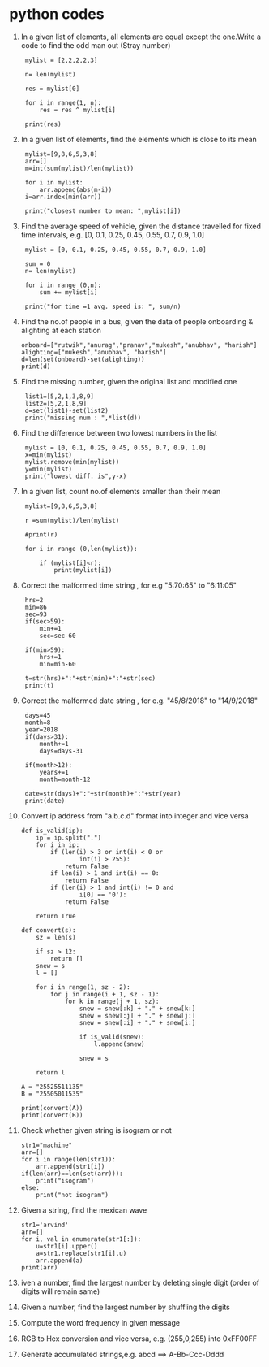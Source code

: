 # python codes

1. In a given list of elements, all elements are equal except the one.Write a code to find the odd man out (Stray number)

        mylist = [2,2,2,2,3]

        n= len(mylist)

        res = mylist[0]

        for i in range(1, n):
            res = res ^ mylist[i]

        print(res)


2. In a given list of elements, find the elements which is close to its mean

        mylist=[9,8,6,5,3,8]
        arr=[]
        m=int(sum(mylist)/len(mylist))

        for i in mylist:
            arr.append(abs(m-i))
        i=arr.index(min(arr))

        print("closest number to mean: ",mylist[i])

3. Find the average speed of vehicle, given the distance travelled for fixed time intervals, e.g. [0, 0.1, 0.25, 0.45, 0.55, 0.7, 0.9, 1.0]

        
        mylist = [0, 0.1, 0.25, 0.45, 0.55, 0.7, 0.9, 1.0]

        sum = 0
        n= len(mylist)

        for i in range (0,n):
            sum += mylist[i]

        print("for time =1 avg. speed is: ", sum/n)
       
 4. Find the no.of people in a bus, given the data of people onboarding & alighting at each station

        onboard=["rutwik","anurag","pranav","mukesh","anubhav", "harish"]
        alighting=["mukesh","anubhav", "harish"]
        d=len(set(onboard)-set(alighting))
        print(d)
5. Find the missing number, given the original list and modified one
        
        list1=[5,2,1,3,8,9]
        list2=[5,2,1,8,9]
        d=set(list1)-set(list2)
        print("missing num : ",*list(d))
        
6. Find the difference between two lowest numbers in the list

        mylist = [0, 0.1, 0.25, 0.45, 0.55, 0.7, 0.9, 1.0]
        x=min(mylist)
        mylist.remove(min(mylist))
        y=min(mylist)
        print("lowest diff. is",y-x)
        
7. In a given list, count no.of elements smaller than their mean

        mylist=[9,8,6,5,3,8]

        r =sum(mylist)/len(mylist)

        #print(r)

        for i in range (0,len(mylist)):

            if (mylist[i]<r):
                print(mylist[i])
 
8. Correct the malformed time string , for e.g "5:70:65" to "6:11:05"
        
        hrs=2
        min=86
        sec=93
        if(sec>59):
            min+=1
            sec=sec-60

        if(min>59):
            hrs+=1
            min=min-60

        t=str(hrs)+":"+str(min)+":"+str(sec)
        print(t)
        
9. Correct the malformed date string , for e.g. "45/8/2018" to "14/9/2018"

        days=45
        month=8
        year=2018
        if(days>31):
            month+=1
            days=days-31

        if(month>12):
            years+=1
            month=month-12

        date=str(days)+":"+str(month)+":"+str(year)
        print(date)
        
10. Convert ip address from "a.b.c.d" format into integer and vice versa
        
        def is_valid(ip):
            ip = ip.split(".")
            for i in ip:
                if (len(i) > 3 or int(i) < 0 or
                        int(i) > 255):
                    return False
                if len(i) > 1 and int(i) == 0:
                    return False
                if (len(i) > 1 and int(i) != 0 and
                        i[0] == '0'):
                    return False

            return True

        def convert(s):
            sz = len(s)

            if sz > 12:
                return []
            snew = s
            l = []

            for i in range(1, sz - 2):
                for j in range(i + 1, sz - 1):
                    for k in range(j + 1, sz):
                        snew = snew[:k] + "." + snew[k:]
                        snew = snew[:j] + "." + snew[j:]
                        snew = snew[:i] + "." + snew[i:]

                        if is_valid(snew):
                            l.append(snew)

                        snew = s

            return l

        A = "25525511135"
        B = "25505011535"

        print(convert(A))
        print(convert(B))
        
11. Check whether given string is isogram or not

        str1="machine"
        arr=[]
        for i in range(len(str1)):
            arr.append(str1[i])
        if(len(arr)==len(set(arr))):
            print("isogram")
        else:
            print("not isogram")
            
12. Given a string, find the mexican wave
 
        str1='arvind'
        arr=[]
        for i, val in enumerate(str1[:]):
            u=str1[i].upper()
            a=str1.replace(str1[i],u)
            arr.append(a)
        print(arr)
        
13. iven a number, find the largest number by deleting single digit (order of digits will remain same)
15. Given a number, find the largest number by shuffling the digits
16. Compute the word frequency in given message
17. RGB to Hex conversion and vice versa, e.g. (255,0,255) into 0xFF00FF
18. Generate accumulated strings,e.g. abcd ==> A-Bb-Ccc-Dddd

